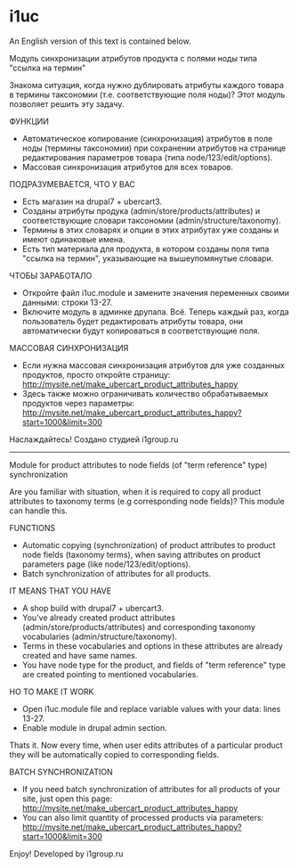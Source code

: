 # i1uc
An English version of this text is contained below.

Модуль синхронизации атрибутов продукта с полями ноды типа "ссылка на термин"

Знакома ситуация, когда нужно дублировать атрибуты каждого товара в термины таксономии (т.е. соответствующие поля ноды)? Этот модуль позволяет решить эту задачу.

ФУНКЦИИ
+ Автоматическое копирование (синхронизация) атрибутов в поле ноды (термины таксономии) при сохранении атрибутов на странице редактирования параметров товара (типа node/123/edit/options).
+ Массовая синхронизация атрибутов для всех товаров.

ПОДРАЗУМЕВАЕТСЯ, ЧТО У ВАС
+ Есть магазин на drupal7 + ubercart3.
+ Созданы атрибуты продука (admin/store/products/attributes) и соответствующие словари таксономии (admin/structure/taxonomy).
+ Термины в этих словарях и опции в этих атрибутах уже созданы и имеют одинаковые имена.
+ Есть тип материала для продукта, в котором созданы поля типа "ссылка на термин", указывающие на вышеупомянутые словари.

ЧТОБЫ ЗАРАБОТАЛО
+ Откройте файл i1uc.module и замените значения переменных своими данными: строки 13-27.
+ Включите модуль в админке друпала.
Всё. Теперь каждый раз, когда пользователь будет редактировать атрибуты товара, они автоматически будут копироваться в соответствующие поля.

МАССОВАЯ СИНХРОНИЗАЦИЯ
+ Если нужна массовая синхронизация атрибутов для уже созданных продуктов, просто откройте страницу:
http://mysite.net/make_ubercart_product_attributes_happy
+ Здесь также можно ограничивать количество обрабатываемых продуктов через параметры:
http://mysite.net/make_ubercart_product_attributes_happy?start=1000&limit=300

Наслаждайтесь!
Создано студией i1group.ru


****

Module for product attributes to node fields (of "term reference" type) synchronization

Are you familiar with situation, when it is required to copy all product attributes to taxonomy terms (e.g corresponding node fields)? This module can handle this.

FUNCTIONS
+ Automatic copying (synchronization) of product attributes to product node fields (taxonomy terms), when saving attributes on product parameters page (like node/123/edit/options).
+ Batch synchronization of attributes for all products.

IT MEANS THAT YOU HAVE
+ A shop build with drupal7 + ubercart3.
+ You've already created product attributes (admin/store/products/attributes) and corresponding taxonomy vocabularies (admin/structure/taxonomy).
+ Terms in these vocabularies and options in these attributes are already created and have same names.
+ You have node type for the product, and fields of "term reference" type are created pointing to mentioned vocabularies.

HO TO MAKE IT WORK
+ Open i1uc.module file and replace variable values with your data: lines 13-27.
+ Enable module in drupal admin section.

Thats it. Now every time, when user edits attributes of a particular product they will be automatically copied to corresponding fields.

BATCH SYNCHRONIZATION
+ If you need batch synchronization of attributes for all products of your site, just open this page:
http://mysite.net/make_ubercart_product_attributes_happy
+ You can also limit quantity of processed products via parameters:
http://mysite.net/make_ubercart_product_attributes_happy?start=1000&limit=300

Enjoy!
Developed by i1group.ru
